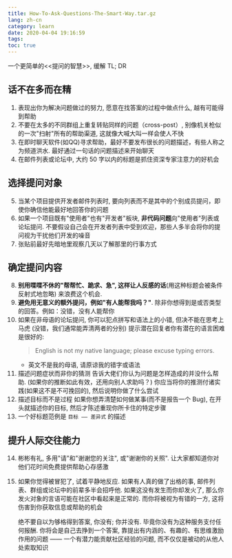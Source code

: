 ```yaml
---
title: How-To-Ask-Questions-The-Smart-Way.tar.gz
lang: zh-cn
category: learn
date: 2020-04-04 19:16:59
tags:
toc: true
---
```


一个更简单的<<提问的智慧>>, 缓解 TL; DR

<!-- more -->

## 话不在多而在精

1. 表现出你为解决问题做过的努力, 愿意在找答案的过程中做点什么, 越有可能得到帮助
2. 不要在太多的不同群组上重复转贴同样的问题（cross-post）, 别像机关枪似的一次"扫射"所有的帮助渠道, 这就像大喊大叫一样会使人不快
3. 在即时聊天软件(如QQ)寻求帮助，最好不要发布很长的问题描述，有些人称之为频道洪水. 最好通过一句话的问题描述来开始聊天
4. 在邮件列表或论坛中, 大约 50 字以内的标题是抓住资深专家注意力的好机会

## 选择提问对象

5. 当某个项目提供开发者邮件列表时, 要向列表而不是其中的个别成员提问，即使你确信他能最好地回答你的问题
6. 如果一个项目既有"使用者"也有"开发者"板块, **非代码问题**向"使用者"列表或论坛提问. 
   不要假设自己会在开发者列表中受到欢迎，那些人多半会将你的提问视为干扰他们开发的噪音
7. 张贴前最好先暗地里观察几天以了解那里的行事方式

## 确定提问内容

8. **别用喋喋不休的"帮帮忙、跪求、急", 这样让人反感的话**(用这种标题会被条件反射式地忽略) 来浪费这个机会.
9. **避免用无意义的额外提问，例如"有人能帮我吗？"**. 除非你想得到是或否类型的回答。例如：没错，没有人能帮你
10. 如果在非母语的论坛提问, 你可以犯点拼写和语法上的小错, 但决不能在思考上马虎 (没错，我们通常能弄清两者的分别)
    提示潜在回复者你有潜在的语言困难是很好的:
    > English is not my native language; please excuse typing errors.
    * 英文不是我的母语, 请原谅我的错字或语法
11. 描述问题症状而非你的猜测
    告诉大佬们你认为问题是怎样造成的并没什么帮助. (如果你的推断如此有效，还用向别人求助吗？)
    你应当将你的推测付诸实践(如果这不是不可挽回的), 然后说明你做了什么尝试
12. 描述目标而不是过程
    如果你想弄清楚如何做某事(而不是报告一个 Bug), 在开头就描述你的目标, 然后才陈述重现你所卡住的特定步骤
13. 一个好标题范例是 `目标 —— 差异式` 的描述

## 提升人际交往能力

14. 彬彬有礼, 多用"请"和"谢谢您的关注", 或"谢谢你的关照". 让大家都知道你对他们花时间免费提供帮助心存感激
15. 如果你觉得被冒犯了, 试着平静地反应.
    如果有人真的做了出格的事, 邮件列表、群组或论坛中的前辈多半会招呼他.
    如果这没有发生而你却发火了, 那么你发火对象的言语可能在社区中看起来是正常的.
    而你将被视为有错的一方, 这将伤害到你获取信息或帮助的机会

    绝不要自以为够格得到答案, 你没有; 你并没有. 毕竟你没有为这种服务支付任何报酬.
    你将会是自己去挣到一个答案, 靠提出有内涵的、有趣的、有思维激励作用的问题 —— 一个有潜力能贡献社区经验的问题, 而不仅仅是被动的从他人处索取知识